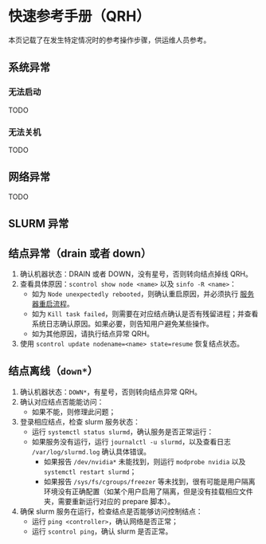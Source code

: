 # 快速参考手册（QRH）

本页记载了在发生特定情况时的参考操作步骤，供运维人员参考。

## 系统异常

### 无法启动

TODO

### 无法关机

TODO

## 网络异常

TODO

## SLURM 异常

## 结点异常（drain 或者 down）

1. 确认机器状态：DRAIN 或者 DOWN，没有星号，否则转向结点掉线 QRH。
2. 查看具体原因：`scontrol show node <name>` 以及 `sinfo -R <name>`：
    * 如为 `Node unexpectedly rebooted`，则确认重启原因，并必须执行 [服务器重启流程](server-reboot.md)。
    * 如为 `Kill task failed`，则需要在对应结点确认是否有残留进程；并查看系统日志确认原因。如果必要，则告知用户避免某些操作。
    * 如为其他原因，请执行结点异常 QRH。
3. 使用 `scontrol update nodename=<name> state=resume` 恢复结点状态。

## 结点离线（`down*`）

1. 确认机器状态：`DOWN*`，有星号，否则转向结点异常 QRH。
2. 确认对应结点否能能访问：
    * 如果不能，则修理此问题；
3. 登录相应结点，检查 slurm 服务状态：
    * 运行 `systemctl status slurmd`，确认服务是否正常运行：
    * 如果服务没有运行，运行 `journalctl -u slurmd`，以及查看日志 `/var/log/slurmd.log` 确认具体错误。
        * 如果报告 `/dev/nvidia*` 未能找到，则运行 `modprobe nvidia` 以及 `systemctl restart slurmd`；
        * 如果报告 `/sys/fs/cgroups/freezer` 等未找到，很有可能是用户隔离环境没有正确配置（如某个用户启用了隔离，但是没有挂载相应文件夹，需要重新运行对应的 prepare 脚本）。
4. 确保 slurm 服务在运行，检查结点是否能够访问控制结点：
   * 运行 `ping <controller>`，确认网络是否正常；
   * 运行 `scontrol ping`，确认 slurm 是否正常。
